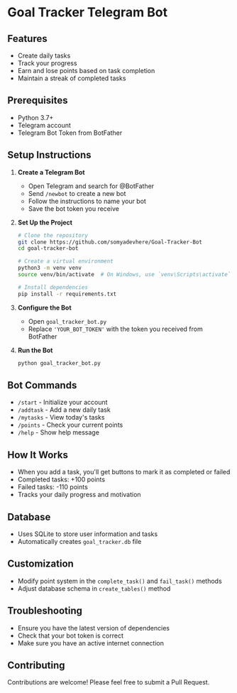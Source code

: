 # Goal Tracker Telegram Bot

## Features
- Create daily tasks
- Track your progress
- Earn and lose points based on task completion
- Maintain a streak of completed tasks

## Prerequisites
- Python 3.7+
- Telegram account
- Telegram Bot Token from BotFather

## Setup Instructions

1. **Create a Telegram Bot**
   - Open Telegram and search for @BotFather
   - Send `/newbot` to create a new bot
   - Follow the instructions to name your bot
   - Save the bot token you receive

2. **Set Up the Project**
   ```bash
   # Clone the repository
   git clone https://github.com/somyadevhere/Goal-Tracker-Bot
   cd goal-tracker-bot

   # Create a virtual environment
   python3 -m venv venv
   source venv/bin/activate  # On Windows, use `venv\Scripts\activate`

   # Install dependencies
   pip install -r requirements.txt
   ```

3. **Configure the Bot**
   - Open `goal_tracker_bot.py`
   - Replace `'YOUR_BOT_TOKEN'` with the token you received from BotFather

4. **Run the Bot**
   ```bash
   python goal_tracker_bot.py
   ```

## Bot Commands
- `/start` - Initialize your account
- `/addtask` - Add a new daily task
- `/mytasks` - View today's tasks
- `/points` - Check your current points
- `/help` - Show help message

## How It Works
- When you add a task, you'll get buttons to mark it as completed or failed
- Completed tasks: +100 points
- Failed tasks: -110 points
- Tracks your daily progress and motivation

## Database
- Uses SQLite to store user information and tasks
- Automatically creates `goal_tracker.db` file

## Customization
- Modify point system in the `complete_task()` and `fail_task()` methods
- Adjust database schema in `create_tables()` method

## Troubleshooting
- Ensure you have the latest version of dependencies
- Check that your bot token is correct
- Make sure you have an active internet connection

## Contributing
Contributions are welcome! Please feel free to submit a Pull Request.
